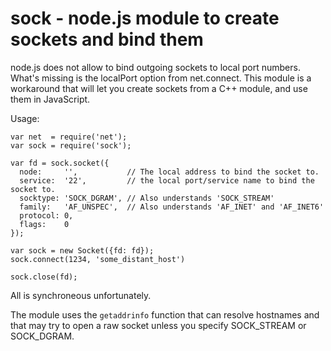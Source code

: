 sock - node.js module to create sockets and bind them
=====================================================

node.js does not allow to bind outgoing sockets to local port numbers. What's
missing is the localPort option from net.connect. This module is a workaround
that will let you create sockets from a C++ module, and use them in JavaScript.

Usage:

    var net  = require('net');
    var sock = require('sock');
    
    var fd = sock.socket({
      node:     '',           // The local address to bind the socket to.
      service:  '22',         // the local port/service name to bind the socket to.
      socktype: 'SOCK_DGRAM', // Also understands 'SOCK_STREAM'
      family:   'AF_UNSPEC',  // Also understands 'AF_INET' and 'AF_INET6'
      protocol: 0,
      flags:    0
    });
    
    var sock = new Socket({fd: fd});
    sock.connect(1234, 'some_distant_host')
    
    sock.close(fd);

All is synchroneous unfortunately.

The module uses the `getaddrinfo` function that can resolve hostnames and that
may try to open a raw socket unless you specify SOCK_STREAM or SOCK_DGRAM.

